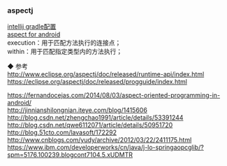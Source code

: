 ### aspectj  

[intellij gradle配置](../../Android/Android_Framework/aop_aspectj/library/and_build.md)  
[aspect for android](../../Android/Android_Framework/aop_aspectj/and_aspectj.md)  
execution：用于匹配方法执行的连接点；  
within：用于匹配指定类型内的方法执行；  

◆  参考  
http://www.eclipse.org/aspectj/doc/released/runtime-api/index.html  
https://eclipse.org/aspectj/doc/released/progguide/index.html  

https://fernandocejas.com/2014/08/03/aspect-oriented-programming-in-android/  
http://jinnianshilongnian.iteye.com/blog/1415606  
http://blog.csdn.net/zhengchao1991/article/details/53391244  
http://blog.csdn.net/qwe6112071/article/details/50951720    
http://blog.51cto.com/lavasoft/172292  
http://www.cnblogs.com/yudy/archive/2012/03/22/2411175.html  
https://www.ibm.com/developerworks/cn/java/j-lo-springaopcglib/?spm=5176.100239.blogcont7104.5.xUDMTR  
